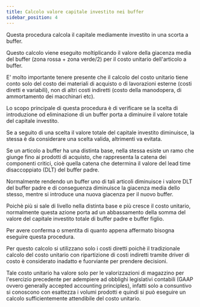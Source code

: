 ```yaml
---
title: Calcolo valore capitale investito nei buffer
sidebar_position: 4
---
```


Questa procedura calcola il capitale mediamente investito in una scorta a buffer.

Questo calcolo viene eseguito moltiplicando il valore della giacenza media del buffer (zona rossa + zona verde/2) per il costo unitario dell'articolo a buffer.

E' molto importante tenere presente che il calcolo del costo unitario tiene conto solo del costo dei materiali  di acquisto o di lavorazioni esterne (costi diretti e variabili), non di altri costi indiretti (costo della manodopera, di ammortamento dei macchinari etc).

Lo scopo principale di questa procedura è di verificare se la scelta di introduzione od eliminazione di un buffer porta a diminuire il valore totale del capitale investito.

Se a seguito di una scelta il valore totale del capitale investito diminuisce, la stessa è da considerare una scelta valida, altrimenti va evitata.

Se un articolo a buffer ha una distinta base, nella stessa esiste un ramo che giunge fino ai prodotti di acquisto, che rappresenta la catena dei componenti critici, cioè quella catena che determina il valore del lead time disaccoppiato (DLT) del buffer padre.

Normalmente rendendo un buffer uno di tali articoli diminuisce i valore DLT del buffer padre e di conseguenza diminuisce la giacenza media dello stesso, mentre si introduce una nuova giacenza per il nuovo buffer.

Poichè più si sale di livello nella distinta base e più cresce il costo unitario, normalmente questa azione porta ad un abbassamento della somma del valore del capitale investito totale di buffer padre e buffer figlio.

Per avere conferma o smentita di quanto appena affermato bisogna eseguire questa procedura.

Per questo calcolo si utilizzano solo i costi diretti poichè il tradizionale calcolo del costo unitario con ripartizione di costi indiretti tramite driver di costo è considerato inadatto e fuorviante per prendere decisioni.

Tale costo unitario ha valore solo per le valorizzazioni di magazzino per l'esercizio precedente per adempiere ad obblighi legislativi contabili (GAAP ovvero generally accepted accounting principles), infatti solo a consuntivo si conoscono con esattezza i volumi prodotti e quindi si può eseguire un calcolo sufficientemente attendibile del costo unitario.

